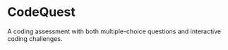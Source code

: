 # CodeQuest
A coding assessment with both multiple-choice questions and interactive coding challenges.
